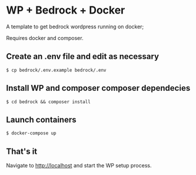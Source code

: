 # WP + Bedrock + Docker
A template to get bedrock wordpress running on docker;

Requires docker and composer.

## Create an .env file and edit as necessary
````
$ cp bedrock/.env.example bedrock/.env
````

## Install WP and composer composer dependecies
````
$ cd bedrock && composer install
```` 

## Launch containers
````
$ docker-compose up
````

## That's it
Navigate to [http://localhost](http://localhost) and start the WP setup process.
